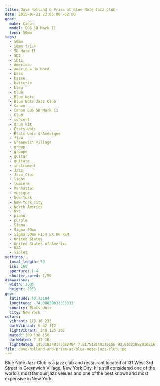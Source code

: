 ```yaml
---
title: Dave Holland & Prism at Blue Note Jazz Club
date: 2015-05-21 23:05:00 +02:00
gear:
  make: Canon
  model: EOS 5D Mark II
  lens: 50mm
tags:
  - 50mm
  - 50mm f/1.4
  - 5D Mark II
  - 5D2
  - 5DII
  - America
  - Amérique du Nord
  - bass
  - basse
  - batterie
  - bleu
  - blue
  - Blue Note
  - Blue Note Jazz Club
  - Canon
  - Canon EOS 5D Mark II
  - Club
  - concert
  - drum kit
  - États-Unis
  - États-Unis d'Amérique
  - f1/4
  - Greenwich Village
  - group
  - groupe
  - guitar
  - guitare
  - instrument
  - Jazz
  - Jazz Club
  - light
  - lumière
  - Manhattan
  - musique
  - New-York
  - New-York City
  - North America
  - NYC
  - piano
  - purple
  - Sigma
  - Sigma 50mm
  - Sigma 50mm F1.4 EX DG HSM
  - United States
  - United States of America
  - USA
  - violet
settings:
  focal_length: 50
  iso: 160
  aperture: 1.4
  shutter_speed: 1/50
dimensions:
  width: 3500
  height: 2333
geo:
  latitude: 40.73104
  longitude: -74.00059833333333
  country: États-Unis
  city: New York
colors:
  vibrant: 173 16 233
  darkVibrant: 6 42 112
  lightVibrant: 248 125 202
  muted: 109 138 150
  darkMuted: 7 12 16
  lightMuted: 145.18248175182484 7.817518248175156 93.81021897810216
file: dave-holland-and-prism-at-blue-note-jazz-club.jpg
---
```


Blue Note Jazz Club is a jazz club and restaurant located at 131 West 3rd Street in Greenwich Village, New York City. It is still considered one of the world’s most famous jazz venues and one of the best known and most expensive in New York.
